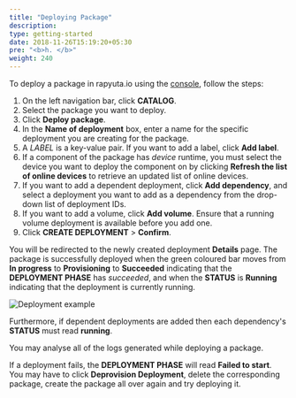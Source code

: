 ```yaml
---
title: "Deploying Package"
description:
type: getting-started
date: 2018-11-26T15:19:20+05:30
pre: "<b>h. </b>"
weight: 240
---
```

To deploy a package in rapyuta.io using the [console](https://closed-beta.rapyuta.io),
follow the steps:

1. On the left navigation bar, click **CATALOG**.
2. Select the package you want to deploy.
3. Click **Deploy package**.
4. In the **Name of deployment** box, enter a name for the specific deployment
you are creating for the package.
5. A _LABEL_ is a key-value pair. If you want to add a label, click **Add label**.
5. If a component of the package has _device_ runtime, you must select the device
you want to deploy the component on by clicking **Refresh the list of online
devices** to retrieve an updated list of online devices.
6. If you want to add a dependent deployment, click **Add dependency**, and select
a deployment you want to add as a dependency from the drop-down list of
deployment IDs.
7. If you want to add a volume, click **Add volume**. Ensure that a running volume
deployment is available before you add one.
8. Click **CREATE DEPLOYMENT** > **Confirm**.

You will be redirected to the newly created deployment **Details** page.
The package is successfully deployed when the green coloured bar moves from
**In progress** to **Provisioning** to **Succeeded** indicating that the
**DEPLOYMENT PHASE** has _succeeded_, and when the **STATUS** is **Running**
indicating that the deployment is currently running.

![Deployment example](/images/tutorials/ros-pub-sub/ros-pub-sub-deployment.png)

Furthermore, if dependent deployments are added then each dependency's **STATUS**
must read **running**.

You may analyse all of the logs generated while deploying a package.

If a deployment fails, the **DEPLOYMENT PHASE** will read **Failed to start**.
You may have to click **Deprovision Deployment**, delete the corresponding
package, create the package all over again and try deploying it.
